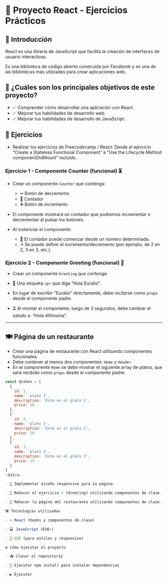 # 🚀 Proyecto React - Ejercicios Prácticos

## 📖 Introducción

React es una librería de JavaScript que facilita la creación de interfaces de usuario interactivas.

Es una biblioteca de código abierto construida por Facebook y es una de las bibliotecas más utilizadas para crear aplicaciones web.

## 🎯 ¿Cuáles son los principales objetivos de este proyecto?

- ✅ Comprender cómo desarrollar una aplicación con React.
- ✅ Mejorar tus habilidades de desarrollo web.
- ✅ Mejorar tus habilidades de desarrollo de JavaScript.

## 📝 Ejercicios

- Realizar los ejercicios de Freecodecamp / React: Desde el ejercicio “Create a Stateless Functional Component” a “Use the Lifecycle Method componentDidMount” incluido.

### Ejercicio 1 - Componente Counter (funcional) ⏳

- Crear un componente `Counter` que contenga:

  - ➖ Botón de decremento
  - 🔢 Contador
  - ➕ Botón de incremento

- El componente mostrará un contador que podremos incrementar o decrementar al pulsar los botones.

- Al instanciar el componente:

  - 🔢 El contador puede comenzar desde un número determinado.
  - ↗️ Se puede definir el incremento/decremento (por ejemplo, de 2 en 2, 3 en 3, etc.).

### Ejercicio 2 - Componente Greeting (funcional) 👋

- Crear un componente `Greeting` que contenga:

- 📝 Una etiqueta `<p>` que diga “Hola Euralio”.
- En lugar de escribir "Euralio" directamente, debe recibirse como `props` desde el componente padre.
- ⏳ Al montar el componente, luego de 3 segundos, debe cambiar el saludo a: “Hola Alfonsina”.

---

## 🍽 Página de un restaurante

- Crear una página de restaurante con React utilizando componentes funcionales.
- Debe contener al menos dos componentes: `Home` y `Header`.
- En el componente `Home` se debe mostrar el siguiente array de platos, que será recibido como `props` desde el componente padre:

```js
const dishes = [
  {
    id: 1,
    name: 'plato 1',
    description: 'Este es el plato 1',
    price: 10
  },
  {
    id: 2,
    name: 'plato 2',
    description: 'Este es el plato 2',
    price: 20
  },
  {
    id: 3,
    name: 'plato 3',
    description: 'Este es el plato 3',
    price: 15
  }
]
✨Extra

- 📱 Implementar diseño responsive para la página.

- 🔄 Rehacer el ejercicio 2 (Greeting) utilizando componentes de clase.

- 🔄 Rehacer la página del restaurante utilizando componentes de clase.

🛠 Tecnologías utilizadas

- ⚛️ React (hooks y componentes de clase)

- 💻 JavaScript (ES6+)

- 🎨 CSS (para estilos y responsive)

⚙️ Cómo ejecutar el proyecto

- 📥 Clonar el repositorio

- 🧩 Ejecutar npm install para instalar dependencias

- ▶️ Ejecutar

```
